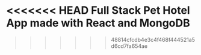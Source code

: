 <<<<<<< HEAD
Full Stack Pet Hotel App made with React and MongoDB
=======

>>>>>>> 48814cfcdb4e3c4f468f444521a5d6cd7fa654ae
